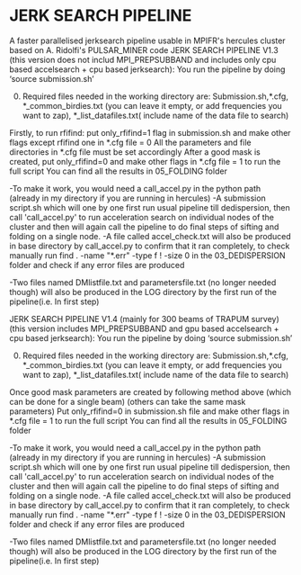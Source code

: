 # JERK SEARCH PIPELINE

A faster parallelised jerksearch pipeline usable in MPIFR's hercules cluster based on A. Ridolfi's PULSAR_MINER code
JERK SEARCH PIPELINE V1.3 (this version does not includ MPI_PREPSUBBAND and includes only cpu based accelsearch + cpu based jerksearch):
You run the pipeline by doing ‘source submission.sh’

0) Required files needed in the working directory are:
 Submission.sh,*.cfg, *_common_birdies.txt (you can leave it empty, or add frequencies you want to zap), *_list_datafiles.txt( include name of the data file to search)

Firstly, to run rfifind: put only_rfifind=1 flag in submission.sh and make other flags except rfifind one in *.cfg file = 0
All the parameters and file directories in *.cfg file must be set accordingly
After a good mask is created, put only_rfifind=0 and make other flags in *.cfg file = 1 to run the full script
You can find all the results in 05_FOLDING folder

-To make it work, you would need a call_accel.py in the python path (already in my directory if you are running in hercules)
-A submission script.sh which will one by one first run usual pipeline till dedispersion, then call 'call_accel.py' to run acceleration search on individual nodes of the cluster and then will again call the pipeline to do final steps of sifting and folding on a single node.
-A file called accel_check.txt will also be produced in base directory by call_accel.py to confirm that it ran completely, to check manually run find . -name "*.err" -type f ! -size 0 in the 03_DEDISPERSION folder and check if any error files are produced

-Two files named DMlistfile.txt and parametersfile.txt (no longer needed though) will also be produced in the LOG directory by the first run of the pipeline(i.e. In first step)

JERK SEARCH PIPELINE V1.4 (mainly for 300 beams of TRAPUM survey) (this version includes MPI_PREPSUBBAND and gpu based accelsearch + cpu based jerksearch):
You run the pipeline by doing ‘source submission.sh’

0) Required files needed in the working directory are:
 Submission.sh,*.cfg, *_common_birdies.txt (you can leave it empty, or add frequencies you want to zap), *_list_datafiles.txt( include name of the data file to search)

Once good mask parameters are created by following method above (which can be done for a single beam) (others can take the same mask parameters)
Put only_rfifind=0 in submission.sh file and make other flags in *.cfg file = 1 to run the full script
You can find all the results in 05_FOLDING folder

-To make it work, you would need a call_accel.py in the python path (already in my directory if you are running in hercules)
-A submission script.sh which will one by one first run usual pipeline till dedispersion, then call 'call_accel.py' to run acceleration search on individual nodes of the cluster and then will again call the pipeline to do final steps of sifting and folding on a single node.
-A file called accel_check.txt will also be produced in base directory by call_accel.py to confirm that it ran completely, to check manually run find . -name "*.err" -type f ! -size 0 in the 03_DEDISPERSION folder and check if any error files are produced

-Two files named DMlistfile.txt and parametersfile.txt (no longer needed though) will also be produced in the LOG directory by the first run of the pipeline(i.e. In first step)

